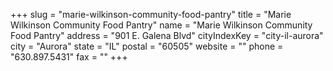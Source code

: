 +++
slug = "marie-wilkinson-community-food-pantry"
title = "Marie Wilkinson Community Food Pantry"
name = "Marie Wilkinson Community Food Pantry"
address = "901 E. Galena Blvd"
cityIndexKey = "city-il-aurora"
city = "Aurora"
state = "IL"
postal = "60505"
website = ""
phone = "630.897.5431"
fax = ""
+++
